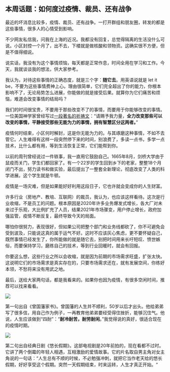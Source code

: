 ## 本周话题：如何度过疫情、裁员、还有战争

最近的坏消息比较多，疫情、裁员、还有战争。一打开群组和朋友圈，转发的都是这些事情，很多人的心情受到影响。

不少网友私信我，问我在上海的近况。我都没有回复，总觉得隔离的生活没什么可说。小区封控一个月了，出不去，下楼就是做核酸和领物资。这确实很不方便，但是不值得细说。

说实话，我没有为这个事情烦恼，每天都是正常作息，时间全用在学习和工作。今天，我就谈谈我的想法，供大家参考。

我认为，对待这些事情的正确态度，就是三个字：**随它去**。用英语说就是 let it be，不要为这些事情费神上心。理由很简单，它们完全超出了你的能力，你根本影响不了，无论局势怎么进展，你能做的就是接受后果。就算你为它们痛苦和烦恼，难道会改变事情的结局吗？

我们的时间很宝贵，不要用于那些改变不了的事情，而要用于你能够改变的事情。一位美国神学家曾经写过[一段著名的祈祷文](https://baike.baidu.com/item/%E5%AE%81%E9%9D%99%E7%A5%B7%E6%96%87/8368408)：“请赐予我力量，**全力改变那些可以改变的事情，平静接受那些无能为力的事情，拥有智慧区分这两者。**”

疫情何时结束，小区何时解封，这是你无能为力的。与其琢磨这种事情，不如不去管它。人生难得有这样一段突然停下来的时间，别浪费了，多读一点书，多学一点技术，比什么都有用，等到生活恢复正常，它们能帮到你。

以前的周刊曾经说过一件轶事，我一直用它鼓励自己。1665年8月，剑桥大学由于鼠疫而关门，学生们都回家了。有一个22岁的学生回到乡下的老家，整整18个月闭门不出，努力读书和做实验，最后提出了一整套全新理论，彻底改变了人类的科学进展。这个学生就是牛顿。

疫情是一场灾难，但是如果能好好利用这段日子，它也许就会变成你的人生财富。

许多行业（房地产、教培、互联网）的裁员，我认为，也应该这样看待。这次是行业收缩，不是员工的问题。根本原因是2020年许多业务爆发式增长，各大厂对未来过于乐观，大比例扩充了人员，结果2021年市场骤变，用户停止增长，政府加强监管，疫情不断反复，最终导致今天的局面。

哪怕你很努力，表现很好，但如果公司把整个部门和业务线都砍了，你不可避免会受到波及，只能说这真的属于运气不好。这时不应该灰心焦虑，更不要怀疑自己，既然事情已经发生了，你所能做的就是随它去，别把时间用来长吁短叹、愤世嫉俗，而要保持学习，磨练自己的技术，等到行业回暖时，就会有回报。

你要这么想，这些行业之所以会收缩，就是因为前期的市场需求旺盛，扩张太快。这说明它们的市场需求是真实存在的，只要市场需求还在，就有发展空间，你练好本领，不愁将来没有用武之地。

最后，送给大家两句话，都是我看来的。如果你也因为疫情，有很多空闲时间，推荐可以找来看看。

![](https://cdn.beekka.com/blogimg/asset/220204/bg2022041902.webp)

第一句出自《曾国藩家书》。曾国藩的人生并不顺利，50岁以后才出头。他给弟弟写了很多信，用自己作为例子，一再教育他弟弟要经受得住挫折，能够沉住气。他说，人生应该做到“四耐”：“**耐冷耐苦，耐劳耐闲**。”我觉得说的真好，很适合现在的疫情时期。

![](https://cdn.beekka.com/blogimg/asset/220204/bg2022041901.webp)

第二句出自经典日剧《悠长假期》。这部电视剧是20年前拍的，现在看都不过时。它讲了两个倒霉的年轻人相遇，互相激励的爱情故事。它的片名取自男主角对女主角说的一句话：“人生总有不顺的时候，不必勉强冲刺，就把它当作老天给的悠长假期，好好享受这个假期。突然一天假期结束，时来运转，人生才真正开始。“

